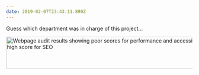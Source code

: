```yaml
---
date: 2019-02-07T23:43:11.890Z
---
```


Guess which department was in charge of this project…

<img src="/assets/notes/company-priorities.png" srcset="/assets/notes/company-priorities.png 600w, /assets/notes/company-priorities@2x.png 1200w" alt="Webpage audit results showing poor scores for performance and accessibility, and high score for SEO" width="600" height="87" loading="lazy">
